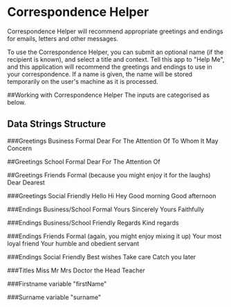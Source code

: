# Correspondence Helper
Correspondence Helper will recommend appropriate greetings and endings for emails, letters and other messages.

To use the Correspondence Helper, you can submit an optional name (if the recipient is known), and select a title and context. 
Tell this app to "Help Me", and this application will recommend the greetings and endings to use in your correspondence. 
If a name is given, the name will be stored temporarily on the user's machine as it is processed.

##Working with Correspondence Helper
The inputs are categorised as below.

## Data Strings Structure

###Greetings Business Formal
Dear 
For The Attention Of
To Whom It May Concern

##Greetings School Formal
Dear 
For The Attention Of

##Greetings Friends Formal (because you might enjoy it for the laughs)
Dear
Dearest

###Greetings Social Friendly
Hello
Hi
Hey
Good morning
Good afternoon

###Endings Business/School Formal
Yours Sincerely
Yours Faithfully

###Endings Business/School Friendly
Regards
Kind regards

###Endings Friends Formal (again, you might enjoy mixing it up)
Your most loyal friend
Your humble and obedient servant

###Endings Social Friendly
Best wishes
Take care
Catch you later

###Titles
Miss
Mr
Mrs
Doctor
the Head Teacher

###Firstname
variable "firstName"

###Surname
variable "surname"